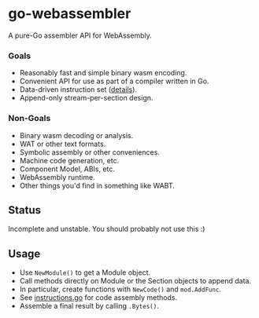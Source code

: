 # go-webassembler

A pure-Go assembler API for WebAssembly.

### Goals

- Reasonably fast and simple binary wasm encoding.
- Convenient API for use as part of a compiler written in Go.
- Data-driven instruction set ([details](./internal/instructions/README.md)).
- Append-only stream-per-section design.

### Non-Goals

- Binary wasm decoding or analysis.
- WAT or other text formats.
- Symbolic assembly or other conveniences.
- Machine code generation, etc.
- Component Model, ABIs, etc.
- WebAssembly runtime.
- Other things you'd find in something like WABT.

## Status

Incomplete and unstable. You should probably not use this :)

## Usage

- Use `NewModule()` to get a Module object.
- Call methods directly on Module or the Section objects to append data.
- In particular, create functions with `NewCode()` and `mod.AddFunc`.
- See [instructions.go](./instructions.go) for code assembly methods.
- Assemble a final result by calling `.Bytes()`.

